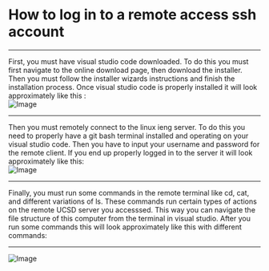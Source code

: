 # How to log in to a remote access ssh account
--- 

First, you must have visual studio code downloaded. To do this you must first navigate to the online download page, then download the installer. Then you must follow the installer wizards instructions and finish the installation process. Once visual studio code is properly installed it will look approximately like this :  
![Image](https://i.imgur.com/sxz2O8v.png)
  
---
  
Then you must remotely connect to the linux ieng server. To do this you need to properly have a git bash terminal installed and operating on your visual studio code. Then you have to input your username and password for the remote client. If you end up properly logged in to the server it will look approximately like this:  
![Image](https://i.imgur.com/jlO1yhT.png)
  
---
Finally, you must run some commands in the remote terminal like cd, cat, and different variations of ls. These commands run certain types of actions on the remote UCSD server you accesssed. This way you can navigate the file structure of this computer from the terminal in visual studio. After you run some commands this will look approximately like this with different commands:  
  
---
![Image](https://i.imgur.com/twR1EUI.png)

